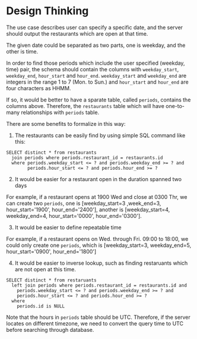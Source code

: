 Design Thinking
===

The use case describes user can specify a specific date, and the server should output the restaurants which
are open at that time.

The given date could be separated as two parts, one is weekday, and the other is time.

In order to find those periods which include the user specified (weekday, time) pair, the schema should contain
the columns with `weekday_start`, `weekday_end`, `hour_start` and `hour_end`. `weekday_start` and `weekday_end`
are integers in the range 1 to 7 (Mon. to Sun.) and `hour_start` and `hour_end` are four characters as HHMM.

If so, it would be better to have a sparate table, called `periods`, contains the columns above. Therefore, the
`restaurants` table which will have one-to-many relationships with `periods` table.

There are some benefits to formalize in this way:

1. The restaurants can be easily find by using simple SQL command like this:

```
SELECT distinct * from restaurants
  join periods where periods.restaurant_id = restaurants.id
  where periods.weekday_start <= ? and periods.weekday_end >= ? and
        periods.hour_start <= ? and periods.hour_end >= ?
```

2. It would be easier for a restaurant open in the duration spanned two days

For example, if a restaurant opens at 1900 Wed and close at 0300 Thr, we can create
two `periods`, one is [weekday_start=3 ,week_end=3, hour_start='1900', hour_end='2400'],
another is [weekday_start=4, weekday_end=4, hour_start='0000', hour_end='0300'].

3. It would be easier to define repeatable time

For example, if a restaurant opens on Wed. through Fri. 09:00 to 18:00, we could only
create one `periods`, which is [weekday_start=3, weekday_end=5, hour_start='0900', hour_end='1800']

4. It would be easier to inverse lookup, such as finding restaruants which are not
open at this time.

```
SELECT distinct * from restaruants
  left join periods where periods.restaurant_id = restaurants.id and
    periods.weekday_start <= ? and periods.weekday_end >= ? and
    periods.hour_start <= ? and periods.hour_end >= ?
  where
    periods.id is NULL
```


Note that the hours in `periods` table should be UTC. Therefore, if the server locates on different
timezone, we need to convert the query time to UTC before searching through database.
